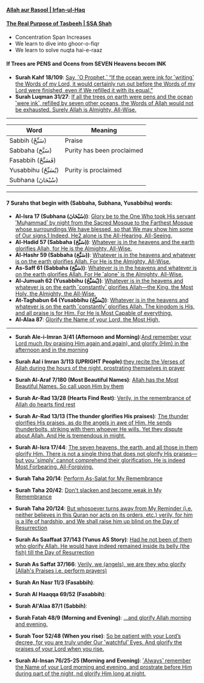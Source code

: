#### [Allah aur Rasool | Irfan-ul-Haq](https://www.youtube.com/shorts/GAdvoL34EAQ)

#### [The Real Purpose of Tasbeeh | SSA Shah](https://www.youtube.com/watch?v=yo1Idn7TXNQ)
* Concentration Span Increases
* We learn to dive into ghoor-o-fiqr
* We learn to solve nuqta hai-e-raaz

#### If Trees are PENS and Ocens from SEVEN Heavens becom INK
* __Surah Kahf 18/109__: [Say, ˹O Prophet,˺ “If the ocean were ink for ˹writing˺ the Words of my Lord, it would certainly run out before the Words of my Lord were finished, even if We refilled it with its equal.”](https://quran.com/18/109)
* __Surah Luqman 31/27__: [If all the trees on earth were pens and the ocean ˹were ink˺, refilled by seven other oceans, the Words of Allah would not be exhausted. Surely Allah is Almighty, All-Wise.](https://quran.com/31/27)

***

| Word | Meaning| 
|---|---|
| Sabbih (سَبِّحْ) | Praise |
| Sabbaha (سَبَّحَ) | Purity has been proclaimed |
| Fasabbih (فَسَبِّحْ) ||
| Yusabbihu (يُسَبِّحُ) | Purity is proclaimed |
| Subhana (سُبْحَانَ)||

***

#### 7 Surahs that begin with (Sabbaha, Subhana, Yusabbihu) words:
* __Al-Isra 17 (Subhana (سُبْحَانَ))__: [Glory be to the One Who took His servant ˹Muḥammad˺ by night from the Sacred Mosque to the Farthest Mosque whose surroundings We have blessed, so that We may show him some of Our signs.1 Indeed, He2 alone is the All-Hearing, All-Seeing.](https://quranwbw.com/17/1)
* __Al-Hadid 57 (Sabbaha (سَبَّحَ))__: [Whatever is in the heavens and the earth glorifies Allah, for He is the Almighty, All-Wise.](https://quranwbw.com/57/1) 
* __Al-Hashr 59 (Sabbaha (سَبَّحَ))__: [Whatever is in the heavens and whatever is on the earth glorifies Allah. For He is the Almighty, All-Wise.](https://quranwbw.com/59/1)  
* __As-Saff 61 (Sabbaha (سَبَّحَ))__: [Whatever is in the heavens and whatever is on the earth glorifies Allah. For He ˹alone˺ is the Almighty, All-Wise.](https://quranwbw.com/61/1) 
* __Al-Jumuah 62 (Yusabbihu (يُسَبِّحُ))__: [Whatever is in the heavens and whatever is on the earth ˹constantly˺ glorifies Allah—the King, the Most Holy, the Almighty, the All-Wise.](https://quranwbw.com/62/1)
* __At-Taghabun 64 (Yusabbihu (يُسَبِّحُ))__: [Whatever is in the heavens and whatever is on the earth ˹constantly˺ glorifies Allah. The kingdom is His, and all praise is for Him. For He is Most Capable of everything.](https://quranwbw.com/64/1)
* __Al-Alaa 87__: [Glorify the Name of your Lord, the Most High,](https://quranwbw.com/87/1)

***

* __Surah Ale-i-Imran 3/41 (Afternoon and Morning)__:[And remember your Lord much (by praising Him again and again), and glorify (Him) in the afternoon and in the morning](https://quranwbw.com/3#41)

* __Surah Aal i Imran 3/113 (UPRIGHT People)__:[they recite the Verses of Allah during the hours of the night, prostrating themselves in prayer](https://quranwbw.com/3#113)

* __Surah Al-Araf 7/180 (Most Beautiful Names)__: [Allah has the Most Beautiful Names. So call upon Him by them](https://quranwbw.com/7#180)

* __Surah Ar-Rad 13/28 (Hearts Find Rest)__: [Verily, in the remembrance of Allah do hearts find rest](https://quranwbw.com/13#28)

* __Surah Ar-Rad 13/13 (The thunder glorifies His praises)__: [The thunder glorifies His praises, as do the angels in awe of Him. He sends thunderbolts, striking with them whoever He wills. Yet they dispute about Allah. And He is tremendous in might.](https://quranwbw.com/13#13)

* __Surah Al-Isra 17/44__: [The seven heavens, the earth, and all those in them glorify Him. There is not a single thing that does not glorify His praises—but you ˹simply˺ cannot comprehend their glorification. He is indeed Most Forbearing, All-Forgiving.](https://quranwbw.com/17/41-50)
  
* __Surah Taha 20/14__: [Perform As-Salat for My Remembrance](https://quranwbw.com/20#14)
* __Surah Taha 20/42__: [Don't slacken and become weak in My Remembrance](https://quranwbw.com/20#42)
* __Surah Taha 20/124__: [But whosoever turns away from My Reminder (i.e. neither believes in this Quran nor acts on its orders, etc.) verily, for him is a life of hardship, and We shall raise him up blind on the Day of Resurrection](https://quranwbw.com/20#124)

* __Surah As Saaffaat 37/143 (Yunus AS Story)__: [Had he not been of them who glorify Allah. He would have indeed remained inside its belly (the fish) till the Day of Resurrection](https://quranwbw.com/37#143-144)

* __Surah As Saffat 37/166__: [Verily, we (angels), we are they who glorify (Allah's Praises i.e. perform prayers)](https://quranwbw.com/37#166)

* __Surah An Nasr 11/3 (Fasabbih)__: [](https://quranwbw.com/11/3)
* __Surah Al Haaqqa 69/52 (Fasabbih)__: [](https://quranwbw.com/69/52)
* __Surah Al'Alaa 87/1 (Sabbih)__: [](https://quranwbw.com/87/1)


* __Surah Fatah 48/9 (Morning and Evening)__: [...and glorify Allah morning and evening.](https://quranwbw.com/48/9)
* __Surah Toor 52/48 (When you rise)__: [So be patient with your Lord’s decree, for you are truly under Our ˹watchful˺ Eyes. And glorify the praises of your Lord when you rise.](https://quranwbw.com/52/48)
* __Surah Al-Insan 76/25-25 (Morning and Evening)__: [˹Always˺ remember the Name of your Lord morning and evening, and prostrate before Him during part of the night, nd glorify Him long at night.](https://quranwbw.com/76/25-26)

